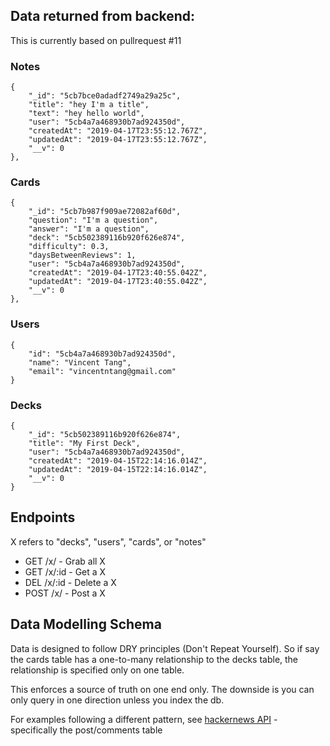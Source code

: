 ## Data returned from backend:

This is currently based on pullrequest #11

### Notes

```
{
    "_id": "5cb7bce0adadf2749a29a25c",
    "title": "hey I'm a title",
    "text": "hey hello world",
    "user": "5cb4a7a468930b7ad924350d",
    "createdAt": "2019-04-17T23:55:12.767Z",
    "updatedAt": "2019-04-17T23:55:12.767Z",
    "__v": 0
},
```

### Cards

```
{
    "_id": "5cb7b987f909ae72082af60d",
    "question": "I'm a question",
    "answer": "I'm a question",
    "deck": "5cb502389116b920f626e874",
    "difficulty": 0.3,
    "daysBetweenReviews": 1,
    "user": "5cb4a7a468930b7ad924350d",
    "createdAt": "2019-04-17T23:40:55.042Z",
    "updatedAt": "2019-04-17T23:40:55.042Z",
    "__v": 0
},
```

### Users

```
{
    "id": "5cb4a7a468930b7ad924350d",
    "name": "Vincent Tang",
    "email": "vincentntang@gmail.com"
}
```

### Decks

```
{
    "_id": "5cb502389116b920f626e874",
    "title": "My First Deck",
    "user": "5cb4a7a468930b7ad924350d",
    "createdAt": "2019-04-15T22:14:16.014Z",
    "updatedAt": "2019-04-15T22:14:16.014Z",
    "__v": 0
}
```

## Endpoints

X refers to "decks", "users", "cards", or "notes"

- GET /x/      - Grab all X
- GET /x/:id   - Get a X
- DEL /x/:id   - Delete a X
- POST /x/     - Post a X

## Data Modelling Schema

Data is designed to follow DRY principles (Don't Repeat Yourself). So if say the cards table has a one-to-many relationship to the decks table, the relationship is specified only on one table.

This enforces a source of truth on one end only.
The downside is you can only query in one direction unless you index the db.

For examples following a different pattern, see [hackernews API](https://github.com/HackerNews/API) - specifically the post/comments table